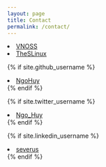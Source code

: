 ```yaml
---
layout: page
title: Contact
permalink: /contact/
---
```


<li>
  <a href="mailto:huynhok.uit@vnoss.org">
    <i class="fa fa-envelope color" style="color:grey"></i> VNOSS
  </a>
</li>


<li>
  <a href="mailto:severus@theslinux.org">
    <i class="fa fa-envelope" style="color:grey"></i> TheSLinux
  </a>
</li>

{% if site.github_username %}
  <li>
    <a target="_blank" href="https://github.com/{{ site.github_username }}">
      <i class="fa fa-github" style="color:grey"></i> NgoHuy
    </a>
  </li>
{% endif %}

{% if site.twitter_username %}
  <li>
    <a target="_blank" href="https://twitter.com/{{ site.twitter_username }}">
      <i class="fa fa-twitter" style="color:grey"></i> Ngo_Huy
    </a>
  </li>
{% endif %}

{% if site.linkedin_username %}
  <li>
    <a target="_blank" href="https://vn.linkedin.com/in/{{ site.linkedin_username }}">
      <i class="fa fa-linkedin" style="color:grey"></i> severus
    </a>
  </li>
{% endif %}
